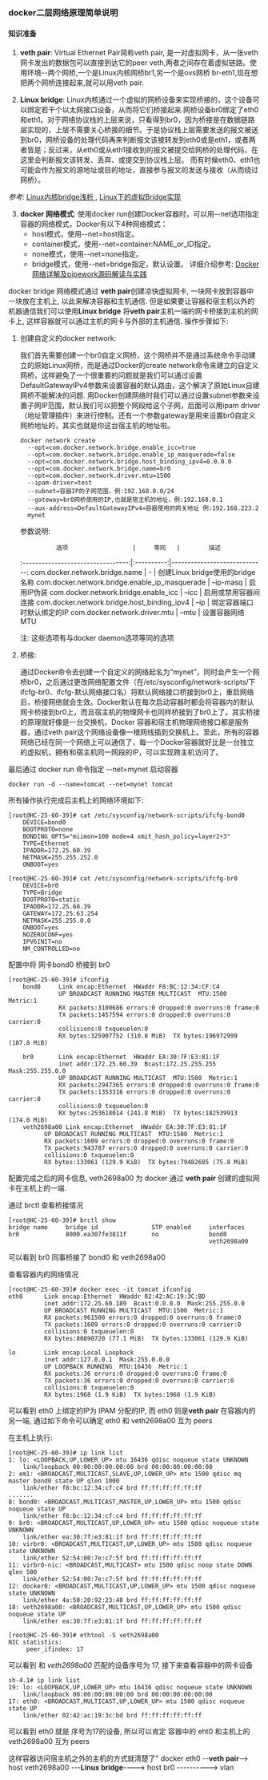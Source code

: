 ### docker二层网络原理简单说明

#### 知识准备

1. **veth pair**:  Virtual Ethernet Pair简称veth pair, 是一对虚拟网卡，从一张veth网卡发出的数据包可以直接到达它的peer veth,两者之间存在着虚拟链路。使用环境--两个网桥,一个是Linux内核网桥br1,另一个是ovs网桥 br-eth1,现在想把两个网桥连接起来,就可以用veth pair.

2. **Linux bridge**: Linux内核通过一个虚拟的网桥设备来实现桥接的，这个设备可以绑定若干个以太网接口设备，从而将它们桥接起来.网桥设备br0绑定了eth0和eth1。对于网络协议栈的上层来说，只看得到br0，因为桥接是在数据链路层实现的，上层不需要关心桥接的细节。于是协议栈上层需要发送的报文被送到br0，网桥设备的处理代码再来判断报文该被转发到eth0或是eth1，或者两者皆是；反过来，从eth0或从eth1接收到的报文被提交给网桥的处理代码，在这里会判断报文该转发、丢弃、或提交到协议栈上层。
而有时候eth0、eth1也可能会作为报文的源地址或目的地址，直接参与报文的发送与接收（从而绕过网桥）。

 *参考*: [ Linux内核bridge浅析 ](http://blog.csdn.net/h_cszc/article/details/7742955), [Linux下的虚拟Bridge实现](http://www.cnblogs.com/zmkeil/archive/2013/04/21/3034733.html)
 
 3. **docker 网络模式**: 使用docker run创建Docker容器时，可以用--net选项指定容器的网络模式，Docker有以下4种网络模式：
      * host模式，使用--net=host指定。
      * container模式，使用--net=container:NAME_or_ID指定。
      * none模式，使用--net=none指定。
      * bridge模式，使用--net=bridge指定，默认设置。
    详细介绍参考: [Docker网络详解及pipework源码解读与实践](http://www.infoq.com/cn/articles/docker-network-and-pipework-open-source-explanation-practice/)


  docker bridge 网络模式通过 **veth pair**创建凉快虚拟网卡, 一块网卡放到容器中一块放在主机上, 以此来解决容器和主机通信. 但是如果要让容器和宿主机以外的机器通信我们可以使用**Linux bridge** 将**veth pair**主机一端的网卡桥接到主机的网卡上, 这样容器就可以通过主机的网卡与外部的主机通信. 操作步骤如下:
  
  1. 创建自定义的docker network:
  
     我们首先需要创建一个br0自定义网桥，这个网桥并不是通过系统命令手动建立的原始Linux网桥，而是通过Docker的create network命令来建立的自定义网桥，这样避免了一个很重要的问题就是我们可以通过设置DefaultGatewayIPv4参数来设置容器的默认路由，这个解决了原始Linux自建网桥不能解决的问题. 用Docker创建网络时我们可以通过设置subnet参数来设置子网IP范围，默认我们可以把整个网段给这个子网，后面可以用ipam driver（地址管理插件）来进行控制。还有一个参数gateway是用来设置br0自定义网桥地址的，其实也就是你这台宿主机的地址啦。

      ```
      docker network create 
        --opt=com.docker.network.bridge.enable_icc=true
        --opt=com.docker.network.bridge.enable_ip_masquerade=false
        --opt=com.docker.network.bridge.host_binding_ipv4=0.0.0.0
        --opt=com.docker.network.bridge.name=br0
        --opt=com.docker.network.driver.mtu=1500
        --ipam-driver=test
        --subnet=容器IP的子网范围，例:192.168.0.0/24
        --gateway=br0网桥使用的IP,也就是宿主机的地址，例:192.168.0.1
        --aux-address=DefaultGatewayIPv4=容器使用的网关地址 例:192.168.223.2
        mynet
      ```
      
      参数说明:
      
                   选项                  |     等同   |        描述       
      :---------------------------------:|:----------:|-----------------------------:
      com.docker.network.bridge.name    |      -     | 创建Linux bridge使用的bridge名称
      com.docker.network.bridge.enable_ip_masquerade | –ip-masq |    启用IP伪装
      com.docker.network.bridge.enable_icc |  –icc   |  	启用或禁用容器间连接
      com.docker.network.bridge.host_binding_ipv4 | –ip  | 绑定容器端口时默认绑定的IP
      com.docker.network.driver.mtu  |    	–mtu  |  	设置容器网络MTU
      
      注: 这些选项有与docker daemon选项等同的选项
       
  
  2. 桥接:
 
     通过Docker命令去创建一个自定义的网络起名为“mynet”，同时会产生一个网桥br0，之后通过更改网络配置文件（在/etc/sysconfig/network-scripts/下ifcfg-br0、ifcfg-默认网络接口名）将默认网络接口桥接到br0上，重启网络后，桥接网络就会生效。Docker默认在每次启动容器时都会将容器内的默认网卡桥接到br0上，而且宿主机的物理网卡也同样桥接到了br0上了。其实桥接的原理就好像是一台交换机，Docker 容器和宿主机物理网络接口都是服务器，通过veth pair这个网络设备像一根网线插到交换机上。至此，所有的容器网络已经在同一个网络上可以通信了，每一个Docker容器就好比是一台独立的虚拟机，拥有和宿主机同一网段的IP，可以实现跨主机访问了。

最后通过 docker run 命令指定 --net=mynet 启动容器
```
docker run -d --name=tomcat --net=mynet tomcat
```

  所有操作执行完成后主机上的网络环境如下:
```
[root@HC-25-60-39]# cat /etc/sysconfig/network-scripts/ifcfg-bond0
    DEVICE=bond0
    BOOTPROTO=none
    BONDING_OPTS="miimon=100 mode=4 xmit_hash_policy=layer2+3"
    TYPE=Ethernet
    IPADDR=172.25.60.39
    NETMASK=255.255.252.0
    ONBOOT=yes
    
[root@HC-25-60-39]# cat /etc/sysconfig/network-scripts/ifcfg-br0
    DEVICE=br0
    TYPE=Bridge
    BOOTPROTO=static
    IPADDR=172.25.60.39
    GATEWAY=172.25.63.254
    NETMASK=255.255.0.0
    ONBOOT=yes
    NOZEROCONF=yes
    IPV6INIT=no
    NM_CONTROLLED=no
```
配置中将 网卡bond0 桥接到 br0
```
[root@HC-25-60-39]# ifconfig
    bond0     Link encap:Ethernet  HWaddr F8:BC:12:34:CF:C4
              UP BROADCAST RUNNING MASTER MULTICAST  MTU:1500  Metric:1
              RX packets:3100686 errors:0 dropped:0 overruns:0 frame:0
              TX packets:1457594 errors:0 dropped:0 overruns:0 carrier:0
              collisions:0 txqueuelen:0
              RX bytes:325907752 (310.8 MiB)  TX bytes:196972999 (187.8 MiB)
    
    br0       Link encap:Ethernet  HWaddr EA:30:7F:E3:81:1F
              inet addr:172.25.60.39  Bcast:172.25.255.255  Mask:255.255.0.0
              UP BROADCAST RUNNING MULTICAST  MTU:1500  Metric:1
              RX packets:2947365 errors:0 dropped:0 overruns:0 frame:0
              TX packets:1353316 errors:0 dropped:0 overruns:0 carrier:0
              collisions:0 txqueuelen:0
              RX bytes:253618014 (241.8 MiB)  TX bytes:182539913 (174.0 MiB)
    veth2698a00 Link encap:Ethernet  HWaddr EA:30:7F:E3:81:1F
          UP BROADCAST RUNNING MULTICAST  MTU:1500  Metric:1
          RX packets:1609 errors:0 dropped:0 overruns:0 frame:0
          TX packets:943787 errors:0 dropped:0 overruns:0 carrier:0
          collisions:0 txqueuelen:0
          RX bytes:133061 (129.9 KiB)  TX bytes:79482685 (75.8 MiB)
```
配置完成之后的网卡信息, veth2698a00 为 docker 通过 **veth pair** 创建的虚拟网卡在主机上的一端.

通过 brctl 查看桥接情况
```
[root@HC-25-60-39]# brctl show
bridge name     bridge id               STP enabled     interfaces
br0             8000.ea307fe3811f       no              bond0
                                                        veth2698a00
```

可以看到 br0 同事桥接了 bond0 和 veth2698a00

查看容器内的网络情况
```
[root@HC-25-60-39]# docker exec -it tomcat ifconfig
eth0      Link encap:Ethernet  HWaddr 02:42:AC:19:3C:BD
          inet addr:172.25.60.189  Bcast:0.0.0.0  Mask:255.255.0.0
          UP BROADCAST RUNNING MULTICAST  MTU:1500  Metric:1
          RX packets:961500 errors:0 dropped:0 overruns:0 frame:0
          TX packets:1609 errors:0 dropped:0 overruns:0 carrier:0
          collisions:0 txqueuelen:0
          RX bytes:80890720 (77.1 MiB)  TX bytes:133061 (129.9 KiB)

lo        Link encap:Local Loopback
          inet addr:127.0.0.1  Mask:255.0.0.0
          UP LOOPBACK RUNNING  MTU:16436  Metric:1
          RX packets:36 errors:0 dropped:0 overruns:0 frame:0
          TX packets:36 errors:0 dropped:0 overruns:0 carrier:0
          collisions:0 txqueuelen:0
          RX bytes:1968 (1.9 KiB)  TX bytes:1968 (1.9 KiB)
```

可以看到 eth0 上绑定的IP为 IPAM 分配的IP, 而 eth0 则是**veth pair** 在容器内的另一端, 通过如下命令可以确定  eth0 和 veth2698a00 互为 peers

在主机上执行:
```
[root@HC-25-60-39]# ip link list
1: lo: <LOOPBACK,UP,LOWER_UP> mtu 16436 qdisc noqueue state UNKNOWN
    link/loopback 00:00:00:00:00:00 brd 00:00:00:00:00:00
2: em1: <BROADCAST,MULTICAST,SLAVE,UP,LOWER_UP> mtu 1500 qdisc mq master bond0 state UP qlen 1000
    link/ether f8:bc:12:34:cf:c4 brd ff:ff:ff:ff:ff:ff
.......
8: bond0: <BROADCAST,MULTICAST,MASTER,UP,LOWER_UP> mtu 1500 qdisc noqueue state UP
    link/ether f8:bc:12:34:cf:c4 brd ff:ff:ff:ff:ff:ff
9: br0: <BROADCAST,MULTICAST,UP,LOWER_UP> mtu 1500 qdisc noqueue state UNKNOWN
    link/ether ea:30:7f:e3:81:1f brd ff:ff:ff:ff:ff:ff
10: virbr0: <BROADCAST,MULTICAST,UP,LOWER_UP> mtu 1500 qdisc noqueue state UNKNOWN
    link/ether 52:54:00:7e:c7:5f brd ff:ff:ff:ff:ff:ff
11: virbr0-nic: <BROADCAST,MULTICAST> mtu 1500 qdisc noop state DOWN qlen 500
    link/ether 52:54:00:7e:c7:5f brd ff:ff:ff:ff:ff:ff
12: docker0: <BROADCAST,MULTICAST,UP,LOWER_UP> mtu 1500 qdisc noqueue state UNKNOWN
    link/ether 4a:50:20:92:23:48 brd ff:ff:ff:ff:ff:ff
18: veth2698a00: <BROADCAST,MULTICAST,UP,LOWER_UP> mtu 1500 qdisc noqueue state UP
    link/ether ea:30:7f:e3:81:1f brd ff:ff:ff:ff:ff:ff
    
[root@HC-25-60-39]# ethtool -S veth2698a00
NIC statistics:
     peer_ifindex: 17
```

可以看到 和 *veth2698a00* 匹配的设备序号为 17, 接下来查看容器中的网卡设备
```
sh-4.1# ip link list
19: lo: <LOOPBACK,UP,LOWER_UP> mtu 16436 qdisc noqueue state UNKNOWN
    link/loopback 00:00:00:00:00:00 brd 00:00:00:00:00:00
17: eth0: <BROADCAST,MULTICAST,UP,LOWER_UP> mtu 1500 qdisc noqueue state UP
    link/ether 02:42:ac:19:3c:bd brd ff:ff:ff:ff:ff:ff
```

可以看到 eth0 就是 序号为17的设备, 所以可以肯定 容器中的 eht0 和主机上的 veth2698a00 互为 peers


 这样容器访问宿主机之外的主机的方式就清楚了"
docker eth0 --**veth pair**--> host veth2698a00 ---**Linux bridge**----> host br0 ----------> vlan
